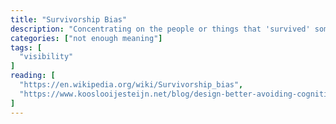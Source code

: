 ```yaml
---
title: "Survivorship Bias"
description: "Concentrating on the people or things that 'survived' some process and inadvertently overlooking those that didn't because of their lack of visibility."
categories: ["not enough meaning"]
tags: [
  "visibility"
]
reading: [
  "https://en.wikipedia.org/wiki/Survivorship_bias",
  "https://www.kooslooijesteijn.net/blog/design-better-avoiding-cognitive-biases"
]
---
```


